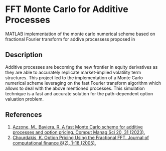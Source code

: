 # FFT Monte Carlo for Additive Processes

MATLAB implementation of the monte carlo numerical scheme based on fractional Fourier transform for addive processess proposed in  

## Description

Additive processes are becoming the new frontier in equity derivatives as they are able to accurately replicate market-implied volatility term structures. 
This project led to the implementation of a Monte Carlo numerical scheme leveraging on the fast Fourier transform algorithm which allows to deal with the above mentioned processes. 
This simulation technique is a fast and accurate solution for the path-dependent option valuation problem.

## References

1. [Azzone, M., Baviera, R. A fast Monte Carlo scheme for additive processes and option pricing. Comput Manag Sci 20, 31 (2023).](https://doi.org/10.1007/s10287-023-00463-1)
2. [Chourdakis, K. Option Pricing Using the Fractional FFT. Journal of computational finance 8(2), 1-18 (2005).](https://www.risk.net/journal-computational-finance/2160574/option-pricing-using-fractional-fft)
